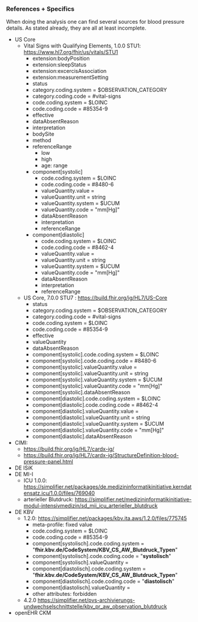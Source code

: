 <style>
table th {background: #f0b033}
table tr:nth-child(even) {background: #EEE}
table tr:nth-child(odd) {background: #FFF}
</style>


### References + Specifics

When doing the analysis one can find several sources for blood pressure details.
As stated already, they are all at least incomplete.

* US Core
  * Vital Signs with Qualifying Elements, 1.0.0 STU1: https://www.hl7.org/fhir/us/vitals/STU1
    * extension:bodyPosition
    * extension:sleepStatus
    * extension:excercisAssociation
    * extension:measurementSetting
    * status
    * category.coding.system = $OBSERVATION_CATEGORY
    * category.coding.code = #vital-signs
    * code.coding.system = $LOINC
    * code.coding.code = #85354-9
    * effective
    * dataAbsentReason
    * interpretation
    * bodySite
    * method
    * referenceRange
      * low
      * high
      * age: range
    * component[systolic]
      * code.coding.system = $LOINC
      * code.coding.code = #8480-6
      * valueQuantity.value = <value>
      * valueQuantity.unit = string
      * valueQuantity.system = $UCUM
      * valueQuantity.code = "mm[Hg]"
      * dataAbsentReason
      * interpretation
      * referenceRange
    * component[diastolic]
      * code.coding.system = $LOINC
      * code.coding.code = #8462-4
      * valueQuantity.value = <value>
      * valueQuantity.unit = string
      * valueQuantity.system = $UCUM
      * valueQuantity.code = "mm[Hg]"
      * dataAbsentReason
      * interpretation
      * referenceRange
  * US Core, 7.0.0 STU7 : https://build.fhir.org/ig/HL7/US-Core
    * status
    * category.coding.system = $OBSERVATION_CATEGORY
    * category.coding.code = #vital-signs
    * code.coding.system = $LOINC
    * code.coding.code = #85354-9
    * effective
    * valueQuantity
    * dataAbsentReason
    * component[systolic].code.coding.system = $LOINC
    * component[systolic].code.coding.code = #8480-6
    * component[systolic].valueQuantity.value = <value>
    * component[systolic].valueQuantity.unit = string
    * component[systolic].valueQuantity.system = $UCUM
    * component[systolic].valueQuantity.code = "mm[Hg]"
    * component[systolic].dataAbsentReason
    * component[diastolic].code.coding.system = $LOINC
    * component[diastolic].code.coding.code = #8462-4
    * component[diastolic].valueQuantity.value = <value>
    * component[diastolic].valueQuantity.unit = string
    * component[diastolic].valueQuantity.system = $UCUM
    * component[diastolic].valueQuantity.code = "mm[Hg]"
    * component[diastolic].dataAbsentReason
* CIMI:
  * https://build.fhir.org/ig/HL7/cardx-ig/
  * https://build.fhir.org/ig/HL7/cardx-ig/StructureDefinition-blood-pressure-panel.html
* DE ISiK
* DE MI-I
  * ICU 1.0.0: https://simplifier.net/packages/de.medizininformatikinitiative.kerndatensatz.icu/1.0.0/files/769040
  * arterieller Blutdruck: https://simplifier.net/medizininformatikinitiative-modul-intensivmedizin/sd_mii_icu_arterieller_blutdruck
* DE KBV
  * 1.2.0: https://simplifier.net/packages/kbv.ita.aws/1.2.0/files/775745
    * meta-profile: fixed value
    * code.coding.system = $LOINC
    * code.coding.code = #85354-9
    * component[systolisch].code.coding.system = "**fhir.kbv.de/CodeSystem/KBV_CS_AW_Blutdruck_Typen**"
    * component[systolisch].code.coding.code = "**systolisch**"
    * component[systolisch].valueQuantity = <value>
    * component[diastolisch].code.coding.system = "**fhir.kbv.de/CodeSystem/KBV_CS_AW_Blutdruck_Typen**"
    * component[diastolisch].code.coding.code = "**diastolisch**"
    * component[diastolisch].valueQuantity = <value>
    * other attributes: forbidden
  * 4.2.0  https://simplifier.net/pvs-archivierungs-undwechselschnittstelle/kbv_pr_aw_observation_blutdruck
* openEHR CKM
